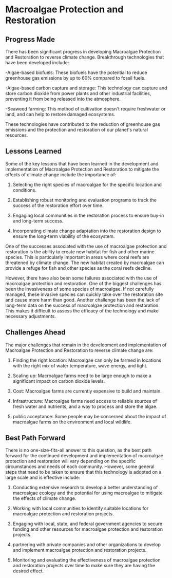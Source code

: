# Macroalgae Protection and Restoration

## Progress Made

There has been significant progress in developing Macroalgae Protection and Restoration to reverse climate change. Breakthrough technologies that have been developed include:

-Algae-based biofuels: These biofuels have the potential to reduce greenhouse gas emissions by up to 60% compared to fossil fuels.

-Algae-based carbon capture and storage: This technology can capture and store carbon dioxide from power plants and other industrial facilities, preventing it from being released into the atmosphere.

-Seaweed farming: This method of cultivation doesn't require freshwater or land, and can help to restore damaged ecosystems.

These technologies have contributed to the reduction of greenhouse gas emissions and the protection and restoration of our planet's natural resources.

## Lessons Learned

Some of the key lessons that have been learned in the development and implementation of Macroalgae Protection and Restoration to mitigate the effects of climate change include the importance of:

1. Selecting the right species of macroalgae for the specific location and conditions.

2. Establishing robust monitoring and evaluation programs to track the success of the restoration effort over time.

3. Engaging local communities in the restoration process to ensure buy-in and long-term success.

4. Incorporating climate change adaptation into the restoration design to ensure the long-term viability of the ecosystem.

One of the successes associated with the use of macroalgae protection and restoration is the ability to create new habitat for fish and other marine species. This is particularly important in areas where coral reefs are threatened by climate change. The new habitat created by macroalgae can provide a refuge for fish and other species as the coral reefs decline.

However, there have also been some failures associated with the use of macroalgae protection and restoration. One of the biggest challenges has been the invasiveness of some species of macroalgae. If not carefully managed, these invasive species can quickly take over the restoration site and cause more harm than good. Another challenge has been the lack of long-term data on the success of macroalgae protection and restoration. This makes it difficult to assess the efficacy of the technology and make necessary adjustments.

## Challenges Ahead

The major challenges that remain in the development and implementation of Macroalgae Protection and Restoration to reverse climate change are:

1. Finding the right location: Macroalgae can only be farmed in locations with the right mix of water temperature, wave energy, and light.

2. Scaling up: Macroalgae farms need to be large enough to make a significant impact on carbon dioxide levels.

3. Cost: Macroalgae farms are currently expensive to build and maintain.

4. Infrastructure: Macroalgae farms need access to reliable sources of fresh water and nutrients, and a way to process and store the algae.

5. public acceptance: Some people may be concerned about the impact of macroalgae farms on the environment and local wildlife.

## Best Path Forward

There is no one-size-fits-all answer to this question, as the best path forward for the continued development and implementation of macroalgae protection and restoration will vary depending on the specific circumstances and needs of each community. However, some general steps that need to be taken to ensure that this technology is adopted on a large scale and is effective include:

1. Conducting extensive research to develop a better understanding of macroalgae ecology and the potential for using macroalgae to mitigate the effects of climate change.

2. Working with local communities to identify suitable locations for macroalgae protection and restoration projects.

3. Engaging with local, state, and federal government agencies to secure funding and other resources for macroalgae protection and restoration projects.

4. partnering with private companies and other organizations to develop and implement macroalgae protection and restoration projects.

5. Monitoring and evaluating the effectiveness of macroalgae protection and restoration projects over time to make sure they are having the desired effect.
